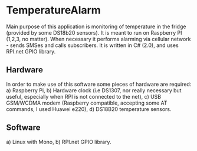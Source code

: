 # TemperatureAlarm

Main purpose of this application is monitoring of temperature in the fridge (provided by some DS18b20 sensors).
It is meant to run on Raspberry PI (1,2,3, no matter).
When necessary it performs alarming via cellular network - sends SMSes and calls subscribers.
It is written in C# (2.0), and uses RPI.net GPIO library.

## Hardware
In order to make use of this software some pieces of hardware are required:
a) Raspberry Pi,
b) Hardware clock (i.e DS1307, nor really necessary but useful, especially when RPI is not connected to the net),
c) USB GSM/WCDMA modem (Raspberry compatible, accepting some AT commands, I used Huawei e220),
d) DS18B20 temperature sensors.

## Software
a) Linux with Mono,
b) RPI.net GPIO library.
